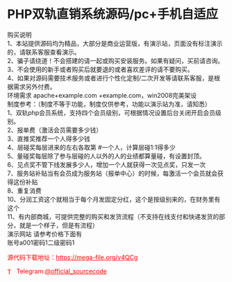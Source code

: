 # PHP双轨直销系统源码/pc+手机自适应

购买说明<br>1、本站提供源码均为精品，大部分是商业运营版，有演示站，页面没有标注演示的，请联系客服查看演示。<br>2、骗子请绕道！不会搭建的请一起或购买安装服务。如果有疑问，买前请咨询。<br>3、不会使用的新手或者购买后就要退的或者喜欢差评的请不要购买。<br>4、如果对源码需要技术服务或者进行个性化定制/二次开发等请联系客服，是根据需求另外付费。<br>环境需求 apache+example.com +example.com，win2008完美架设<br>制度参考：（制度不等于功能，制度仅供参考，功能以演示站为准，请知悉）<br>1、双轨php会员系统，支持四个会员级别，可根据情况设置后台关闭开启会员级别。<br>2、报单费（激活会员需要多少钱）<br>3、直推奖推荐一个人得多少钱<br>4、层碰奖每层进来的左右各取第 #一个人，计算层碰1:1得多少<br>5、量碰奖每层除了参与层碰的人以外的人的业绩都算量碰，有设置封顶。<br>6、见点奖不管下线发展多少人，增加一个人就获得一次见点奖，只发一次<br>7、服务站补贴当有会员成为服务站（报单中心）的时候，每激活一个会员就会获得这份补贴<br>8、重复消费<br>10、分润工资这个就相当于每个月发固定分红，这个是按级别来的，在财务里有这个<br>11、有内部商城，可提供完整的购买和发货流程（不支持在线支付和快递发货的部分，就是一个样子，但是有流程）<br>演示网站 请参考价格下面有<br>账号a001密码1二级密码1<br>


<p style="color: red;">源代码下载地址：<a href="https://mega-file.org/v4QCg" style="color: red;">https://mega-file.org/v4QCg</a></p><p style="color: red;"><img src="https://cdn-icons-png.flaticon.com/512/2111/2111646.png" alt="Telegram Icon" style="width: 16px; vertical-align: middle; margin-right: 5px;">Telegram:<a href="https://t.me/official_sourcecode" style="color: red;">@official_sourcecode</a></p>